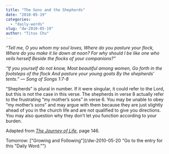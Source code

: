 ```yaml
---
title: "The Sons and the Shepherds"
date: "2010-05-19"
categories: 
  - "daily-words"
slug: "dw-2010-05-19"
author: "Titus Chu"
---
```


_“Tell me, O you whom my soul loves, Where do you pasture your flock, Where do you make it lie down at noon? For why should I be like one who veils herself Beside the flocks of your companions?”_

_“If you yourself do not know, Most beautiful among women, Go forth in the footsteps of the flock And pasture your young goats By the shepherds’ tents.” — Song of Songs 1:7-8_

“Shepherds” is plural in number. If it were singular, it could refer to the Lord, but this is not the case in this verse. The shepherds in verse 8 actually refer to the frustrating “my mother’s sons” in verse 6. You may be unable to obey “my mother’s sons” and may argue with them because they are just slightly ahead of you in the church life and are not qualified to give you directions. You may also question why they don’t let you function according to your burden.

Adapted from [_The Journey of Life_](/book-journey-of-life "Go to the listing for this book."), page 146.

Tomorrow: ["Growing and Following"](/dw-2010-05-20 "Go to the entry for this "Daily Word."")
